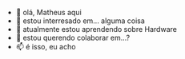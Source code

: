 - 👋 olá, Matheus aqui 
- 👀 estou interresado em... alguma coisa 
- 🌱 atualmente estou aprendendo sobre Hardware
- 💞️ estou querendo colaborar em...?
- 📫 é isso, eu acho

<!---
Magumim/Magumim is a ✨ special ✨ repository because its `README.md` (this file) appears on your GitHub profile.
You can click the Preview link to take a look at your changes.
--->
